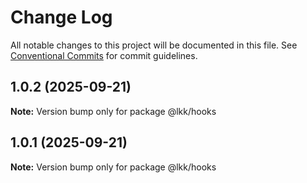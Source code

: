 # Change Log

All notable changes to this project will be documented in this file.
See [Conventional Commits](https://conventionalcommits.org) for commit guidelines.

## 1.0.2 (2025-09-21)

**Note:** Version bump only for package @lkk/hooks





## 1.0.1 (2025-09-21)

**Note:** Version bump only for package @lkk/hooks
